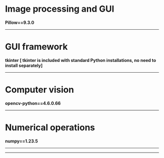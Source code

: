 <h1><b></b>Image processing and GUI</b> </h1>

<b>Pillow==9.3.0</b>

<hr></hr>
<h1><b>GUI framework</b></h1>
<b>tkinter  [ tkinter is included with standard Python installations, no need to install separately]</b>

<hr></hr>

<h1><b>Computer vision</b></h1>
<b>opencv-python==4.6.0.66</b>

<hr></hr>

<h1><b>Numerical operations</b></h1>
<b>numpy==1.23.5</b>

<hr></hr>



<hr></hr>


